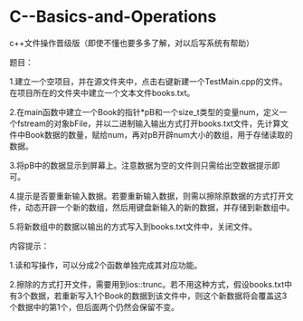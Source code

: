 # C--Basics-and-Operations
c++文件操作晋级版（即使不懂也要多多了解，对以后写系统有帮助）

题目：

1.建立一个空项目，并在源文件夹中，点击右键新建一个TestMain.cpp的文件。在项目所在的文件夹中建立一个文本文件books.txt。

2.在main函数中建立一个Book的指针*pB和一个size_t类型的变量num，定义一个fstream的对象bFile，并以二进制输入输出方式打开books.txt文件，先计算文件中Book数据的数量，赋给num，再对pB开辟num大小的数组，用于存储读取的数据。

3.将pB中的数据显示到屏幕上。注意数据为空的文件则只需给出空数据提示即可。

4.提示是否要重新输入数据。若要重新输入数据，则需以擦除原数据的方式打开文件，动态开辟一个新的数组，然后用键盘新输入的新的数据，并存储到新数组中。

5.将新数组中的数据以输出的方式写入到books.txt文件中，关闭文件。

内容提示：

1.读和写操作，可以分成2个函数单独完成其对应功能。

2.擦除的方式打开文件，需要用到ios::trunc。若不用这种方式，假设books.txt中有3个数据，若重新写入1个Book的数据到该文件中，则这个新数据将会覆盖这3个数据中的第1个，但后面两个仍然会保留不变。
